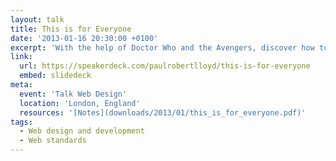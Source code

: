 ```yaml
---
layout: talk
title: This is for Everyone
date: '2013-01-16 20:30:00 +0100'
excerpt: 'With the help of Doctor Who and the Avengers, discover how to embrace the unpredictable nature of the web.'
link:
  url: https://speakerdeck.com/paulrobertlloyd/this-is-for-everyone
  embed: slidedeck
meta:
  event: 'Talk Web Design'
  location: 'London, England'
  resources: '[Notes](downloads/2013/01/this_is_for_everyone.pdf)'
tags:
  - Web design and development
  - Web standards
---
```

